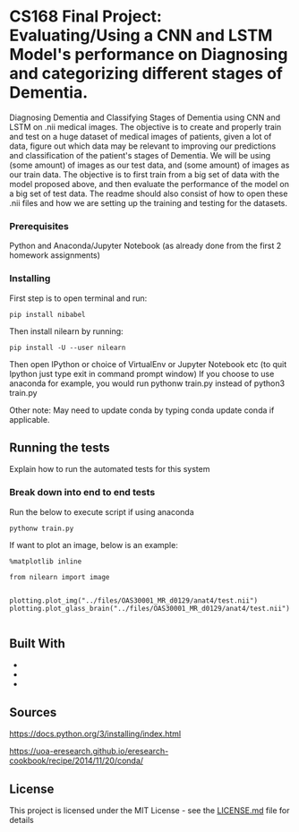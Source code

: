 


# CS168 Final Project: Evaluating/Using a CNN and LSTM Model's performance on Diagnosing and categorizing different stages of Dementia.

Diagnosing Dementia and Classifying Stages of Dementia using CNN and LSTM on .nii medical images. The objective is to create and properly train and test on a huge dataset of medical images of patients, given a lot of data, figure out which data may be relevant to improving our predictions and classification of the patient's stages of Dementia. We will be using (some amount) of images as our test data, and (some amount) of images as our train data. The objective is to first train from a big set of data with the model proposed above, and then evaluate the performance of the model on a big set of test data. The readme should also consist of how to open these .nii files and how we are setting up the training and testing for the datasets.



### Prerequisites

Python and Anaconda/Jupyter Notebook (as already done from the first 2 homework assignments)


### Installing



First step is to open terminal and run:

```
pip install nibabel
```

Then install nilearn by running:


```
pip install -U --user nilearn

```
Then open IPython or choice of VirtualEnv or Jupyter Notebook etc (to quit Ipython just type exit in command prompt window) If you choose to use anaconda for example, you would run pythonw train.py instead of python3 train.py


Other note: May need to update conda by typing conda update conda if applicable.

## Running the tests

Explain how to run the automated tests for this system


### Break down into end to end tests

Run the below to execute script if using anaconda

```
pythonw train.py

```
If want to plot an image, below is an example:

```
%matplotlib inline

from nilearn import image


plotting.plot_img("../files/OAS30001_MR_d0129/anat4/test.nii")
plotting.plot_glass_brain("../files/OAS30001_MR_d0129/anat4/test.nii")  


```

## Built With

* 
* 
* 

## Sources

https://docs.python.org/3/installing/index.html

https://uoa-eresearch.github.io/eresearch-cookbook/recipe/2014/11/20/conda/

## License

This project is licensed under the MIT License - see the [LICENSE.md](LICENSE.md) file for details
